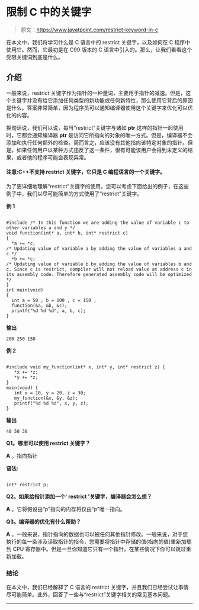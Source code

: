 # 限制 C 中的关键字

> 原文：<https://www.javatpoint.com/restrict-keyword-in-c>

在本文中，我们将学习什么是 C 语言中的 restrict 关键字，以及如何在 C 程序中使用它。然而，它最初是在 C99 版本的 C 语言中引入的。那么，让我们看看这个受限关键词到底是什么。

## 介绍

一般来说，restrict 关键字作为指针的一种量词，主要用于指针的减速。但是，这个关键字并没有给它添加任何类型的新功能或任何新特性，那么使用它背后的原因是什么。答案非常简单，因为程序员可以通知编译器使用这个关键字来优化可以优化的内容。

换句话说，我们可以说，每当“restrict”关键字与诸如 **ptr** 这样的指针一起使用时，它都会通知编译器 **ptr** 是访问它所指向的对象的唯一方式。但是，编译器不会添加和执行任何额外的检查。简而言之，应该没有其他指向该特定对象的指针。但是，如果任何用户以某种方式违反了这一条件，很有可能该用户会得到未定义的结果，或者他的程序可能会表现异常。

#### 注意:C++不支持 restrict 关键字，它只是 C 编程语言的一个关键字。

为了更详细地理解“restrict”关键字的使用，您可以考虑下面给出的例子，在这些例子中，我们以尽可能简单的方式使用了“restrict”关键字。

**例 1**

```

#include /* In this function we are adding the value of variable c to other variables a and y */
void function(int* a, int* b, int* restrict c) 
{
  *a += *c;  
/* Updating value of variable a by adding the value of variables a and c */
  *b += *c;  
/* Updating value of variable b by adding the value of variables b and c. Since c is restrict, compiler will not reload value at address c in its assembly code. Therefore generated assembly code will be optimized */
}
int main(void) 
{
  int a = 50 , b = 100 , c = 150 ;
  function(&a, &b, &c);
  printf("%d %d %d", a, b, c);
} 
```

**输出**

```
200 250 150

```

**例 2**

```

#include void my_function(int* x, int* y, int* restrict z) {
   *x += *z;
   *y += *z;
}
main(void) {
   int x = 10, y = 20, z = 30;
   my_function(&x, &y, &z);
   printf("%d %d %d", x, y, z);
} 
```

**输出**

```
40 50 30

```

**Q1。哪里可以使用 restrict 关键字？**

**A** 。指向指针

**语法:**

```

int* restrict p;

```

**Q2。如果给指针添加一个' restrict '关键字，编译器会怎么想？**

**A** 。它将假设由“p”指向的内存将仅由“p”唯一指向。

**Q3。编译器的优化有什么帮助？**

**A** 。一般来说，指针指向的数据也可以被任何其他指针修改。一般来说，对于您执行的每一条涉及读取指针的指令，您需要将指针中存储的值(指向的值)重新加载到 CPU 寄存器中。但是一旦你知道它只有一个指针，在某些情况下你可以跳过重新加载。

### 结论

在本文中，我们已经解释了 C 语言的 restrict 关键字，并且我们已经尝试让事情尽可能简单。此外，回答了一些与“restrict”关键字相关的常见基本问题。

* * *